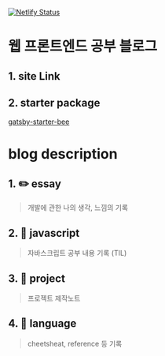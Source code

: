 [![Netlify Status](https://api.netlify.com/api/v1/badges/4c522dc6-ee2f-4471-87d4-d80e176b0a69/deploy-status)](https://app.netlify.com/sites/taeny/deploys)

# 웹 프론트엔드 공부 블로그

## 1. site Link

[<Taenylog/>](https://taeny.dev)

## 2. starter package

[gatsby-starter-bee](https://github.com/JaeYeopHan/gatsby-starter-bee)

# blog description

## 1. :pencil2: essay

> 개발에 관한 나의 생각, 느낌의 기록

## 2. :closed_book: javascript

> 자바스크립트 공부 내용 기록 (TIL)

## 3. 🔮 project

> 프로젝트 제작노트

## 4. 🤖 language

> cheetsheat, reference 등 기록
